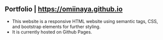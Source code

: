 ## Portfolio | https://omiinaya.github.io
* This website is a responsive HTML website using semantic tags, CSS, and bootstrap elements for further styling.
* It is currently hosted on Github Pages.
